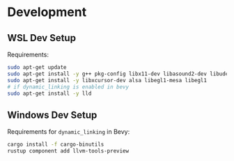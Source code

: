 # Development
## WSL Dev Setup
Requirements:
```bash
sudo apt-get update
sudo apt-get install -y g++ pkg-config libx11-dev libasound2-dev libudev-dev
sudo apt-get install -y libxcursor-dev alsa libegl1-mesa libegl1
# if dynamic_linking is enabled in bevy
sudo apt-get install -y lld
```

## Windows Dev Setup
Requirements for `dynamic_linking` in Bevy:
```bash
cargo install -f cargo-binutils
rustup component add llvm-tools-preview
```